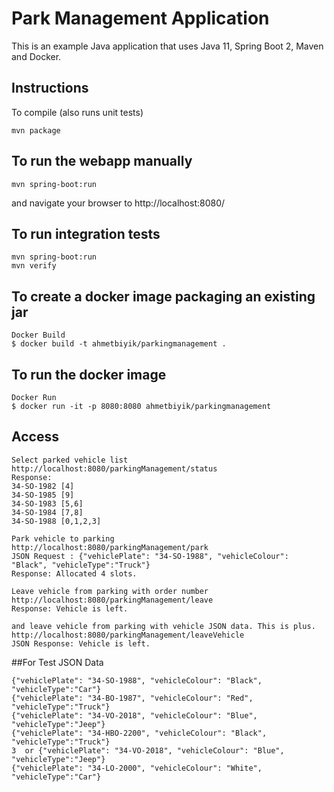 # Park Management Application

This is an example Java application that uses Java 11, Spring Boot 2, Maven and Docker.


## Instructions

To compile (also runs unit tests)

```
mvn package
```

## To run the webapp manually

```
mvn spring-boot:run
```

and navigate your browser to  http://localhost:8080/

## To run integration tests

```
mvn spring-boot:run
mvn verify
```

## To create a docker image packaging an existing jar

```
Docker Build
$ docker build -t ahmetbiyik/parkingmanagement .
```

## To run the docker image

```
Docker Run
$ docker run -it -p 8080:8080 ahmetbiyik/parkingmanagement
```

## Access
```
Select parked vehicle list
http://localhost:8080/parkingManagement/status
Response: 
34-SO-1982 [4]
34-SO-1985 [9]
34-SO-1983 [5,6]
34-SO-1984 [7,8]
34-SO-1988 [0,1,2,3]

Park vehicle to parking
http://localhost:8080/parkingManagement/park
JSON Request : {"vehiclePlate": "34-SO-1988", "vehicleColour": "Black", "vehicleType":"Truck"}
Response: Allocated 4 slots.

Leave vehicle from parking with order number
http://localhost:8080/parkingManagement/leave
Response: Vehicle is left.

and leave vehicle from parking with vehicle JSON data. This is plus.
http://localhost:8080/parkingManagement/leaveVehicle
JSON Response: Vehicle is left.
```

##For Test JSON Data 
```
{"vehiclePlate": "34-SO-1988", "vehicleColour": "Black", "vehicleType":"Car"}
{"vehiclePlate": "34-BO-1987", "vehicleColour": "Red", "vehicleType":"Truck"}
{"vehiclePlate": "34-VO-2018", "vehicleColour": "Blue", "vehicleType":"Jeep"}
{"vehiclePlate": "34-HBO-2200", "vehicleColour": "Black", "vehicleType":"Truck"}
3  or {"vehiclePlate": "34-VO-2018", "vehicleColour": "Blue", "vehicleType":"Jeep"}
{"vehiclePlate": "34-LO-2000", "vehicleColour": "White", "vehicleType":"Car"}
```
